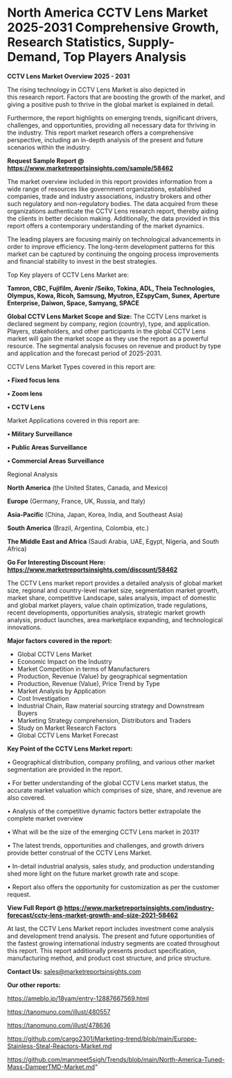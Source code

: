 # North America CCTV Lens Market 2025-2031 Comprehensive Growth, Research Statistics, Supply-Demand,  Top Players Analysis

<Strong> CCTV Lens Market Overview 2025 - 2031</strong>

The rising technology in CCTV Lens Market is also depicted in this research report. Factors that are boosting the growth of the market, and giving a positive push to thrive in the global market is explained in detail.

Furthermore, the report highlights on emerging trends, significant drivers, challenges, and opportunities, providing all necessary data for thriving in the industry. This report market research offers a comprehensive perspective, including an in-depth analysis of the present and future scenarios within the industry.

<strong>Request Sample Report @ <a href=https://www.marketreportsinsights.com/sample/58462>https://www.marketreportsinsights.com/sample/58462</a></strong>

The market overview included in this report provides information from a wide range of resources like government organizations, established companies, trade and industry associations, industry brokers and other such regulatory and non-regulatory bodies. The data acquired from these organizations authenticate the CCTV Lens research report, thereby aiding the clients in better decision making. Additionally, the data provided in this report offers a contemporary understanding of the market dynamics.

The leading players are focusing mainly on technological advancements in order to improve efficiency. The long-term development patterns for this market can be captured by continuing the ongoing process improvements and financial stability to invest in the best strategies.

Top Key players of CCTV Lens Market are:

<strong>Tamron, CBC, Fujifilm, Avenir /Seiko, Tokina, ADL, Theia Technologies, Olympus, Kowa, Ricoh, Samsung, Myutron, EZspyCam, Sunex, Aperture Enterprise, Daiwon, Space, Samyang, SPACE</strong>

<strong><b>Global CCTV Lens Market Scope and Size:</b></strong>
The CCTV Lens market is declared segment by company, region (country), type, and application. Players, stakeholders, and other participants in the global CCTV Lens market will gain the market scope as they use the report as a powerful resource. The segmental analysis focuses on revenue and product by type and application and the forecast period of 2025-2031.

CCTV Lens Market Types covered in this report are:

<strong>• Fixed focus lens

• Zoom lens

• CCTV Lens</strong>

Market Applications covered in this report are:

<strong>• Military Surveillance

• Public Areas Surveillance

• Commercial Areas Surveillance</strong> 

Regional Analysis

<strong>North America</strong> (the United States, Canada, and Mexico)

<strong>Europe</strong> (Germany, France, UK, Russia, and Italy)

<strong>Asia-Pacific</strong> (China, Japan, Korea, India, and Southeast Asia)

<strong>South America</strong> (Brazil, Argentina, Colombia, etc.)

<strong>The Middle East and Africa</strong> (Saudi Arabia, UAE, Egypt, Nigeria, and South Africa)

<strong>Go For Interesting Discount Here: <a href=https://www.marketreportsinsights.com/discount/58462>https://www.marketreportsinsights.com/discount/58462</a></strong>

The CCTV Lens market report provides a detailed analysis of global market size, regional and country-level market size, segmentation market growth, market share, competitive Landscape, sales analysis, impact of domestic and global market players, value chain optimization, trade regulations, recent developments, opportunities analysis, strategic market growth analysis, product launches, area marketplace expanding, and technological innovations.

<strong><b>Major factors covered in the report:</b></strong>
<ul>
  <li>Global CCTV Lens Market </li>
  <li>Economic Impact on the Industry</li>
  <li>Market Competition in terms of Manufacturers</li>
  <li>Production, Revenue (Value) by geographical segmentation</li>
  <li>Production, Revenue (Value), Price Trend by Type</li>
  <li>Market Analysis by Application</li>
  <li>Cost Investigation</li>
  <li>Industrial Chain, Raw material sourcing strategy and Downstream Buyers</li>
  <li>Marketing Strategy comprehension, Distributors and Traders</li>
  <li>Study on Market Research Factors</li>
  <li>Global CCTV Lens Market Forecast</li>
</ul>

<strong><b>Key Point of the CCTV Lens Market report:</b></strong>

• Geographical distribution, company profiling, and various other market segmentation are provided in the report.

• For better understanding of the global CCTV Lens market status, the accurate market valuation which comprises of size, share, and revenue are also covered.

• Analysis of the competitive dynamic factors better extrapolate the complete market overview

• What will be the size of the emerging CCTV Lens market in 2031?

• The latest trends, opportunities and challenges, and growth drivers provide better construal of the CCTV Lens Market.

• In-detail industrial analysis, sales study, and production understanding shed more light on the future market growth rate and scope.

• Report also offers the opportunity for customization as per the customer request.

<strong><b>View Full Report @ <a href=https://www.marketreportsinsights.com/industry-forecast/cctv-lens-market-growth-and-size-2021-58462>https://www.marketreportsinsights.com/industry-forecast/cctv-lens-market-growth-and-size-2021-58462</a></b></strong>


At last, the CCTV Lens Market report includes investment come analysis and development trend analysis. The present and future opportunities of the fastest growing international industry segments are coated throughout this report. This report additionally presents product specification, manufacturing method, and product cost structure, and price structure.

<strong>Contact Us:</strong>
sales@marketreportsinsights.com

<strong>Our other reports:</strong>

<a href=https://ameblo.jp/18yam/entry-12887667569.html>https://ameblo.jp/18yam/entry-12887667569.html</a>

<a href=https://tanomuno.com/illust/480557>https://tanomuno.com/illust/480557</a>

<a href=https://tanomuno.com/illust/478636>https://tanomuno.com/illust/478636</a>

<a href=https://github.com/cargo2301/Marketing-trend/blob/main/Europe-Stainless-Steal-Reactors-Market.md>https://github.com/cargo2301/Marketing-trend/blob/main/Europe-Stainless-Steal-Reactors-Market.md</a>

<a href=https://github.com/manmeet5sigh/Trends/blob/main/North-America-Tuned-Mass-DamperTMD-Market.md>https://github.com/manmeet5sigh/Trends/blob/main/North-America-Tuned-Mass-DamperTMD-Market.md</a>"
